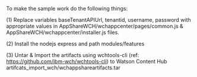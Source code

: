 To make the sample work do the following things:

(1) Replace variables baseTenantAPIUrl, tenantid, username, password with appropriate values in AppShareWCH/wchappcenter/pages/common.js & AppShareWCH/wchappcenter/installer.js files.

(2) Install the nodejs express and path modules/features

(3) Untar & Import the artifacts using wchtools-cli (ref: https://github.com/ibm-wch/wchtools-cli) to Watson Content Hub
artifcats_import_wch/wchappshareartifacts.tar
